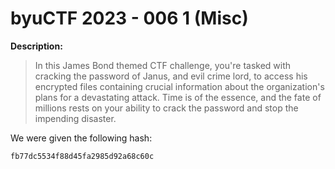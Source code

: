 # byuCTF 2023 - 006 1 (Misc)

__Description:__

>In this James Bond themed CTF challenge, you're tasked with cracking the password of Janus, and evil crime lord, to access his encrypted files containing crucial information about the organization's plans for a devastating attack. Time is of the essence, and the fate of millions rests on your ability to crack the password and stop the impending disaster.

We were given the following hash:

`fb77dc5534f88d45fa2985d92a68c60c`

